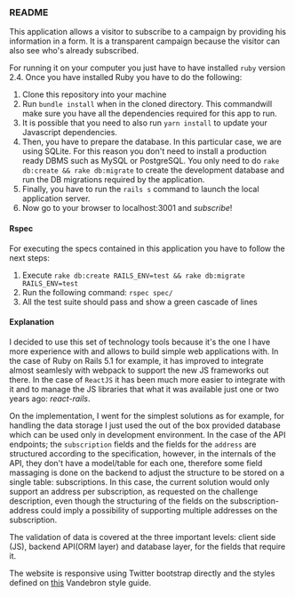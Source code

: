 ### README

This application allows a visitor to subscribe to a campaign by providing his information in a form. It is a transparent campaign because the visitor can also see who's already subscribed. 

For running it on your computer you just have to have installed `ruby` version 2.4. Once you have installed Ruby you have to do the following:

1. Clone this repository into your machine
2. Run `bundle install` when in the cloned directory. This commandwill make sure you have all the dependencies required for this app to run.
3. It is possible that you need to also run `yarn install` to update your Javascript dependencies.
4. Then, you have to prepare the database. In this particular case, we are using SQLite. For this reason you don't need to install a production ready DBMS such as MySQL or PostgreSQL. You only need to do `rake db:create && rake db:migrate` to create the development database and run the DB migrations required by the application. 
5. Finally, you have to run the `rails s` command to launch the local application server. 
6. Now go to your browser to localhost:3001 and *subscribe*!

#### Rspec

For executing the specs contained in this application you have to follow the next steps:

1. Execute `rake db:create RAILS_ENV=test && rake db:migrate RAILS_ENV=test`
2. Run the following command: `rspec spec/`
3. All the test suite should pass and show a green cascade of lines

#### Explanation

I decided to use this set of technology tools because it's the one I have more experience with and allows to build simple web applications with. In the case of Ruby on Rails 5.1 for example, it has improved to integrate almost seamlesly with webpack to support the new JS frameworks out there. In the case of `ReactJS` it has been much more easier to integrate with it and to manage the JS libraries that what it was available just one or two years ago: *react-rails*.

On the implementation, I went for the simplest solutions as for example, for handling the data storage I just used the out of the box provided database which can be used only in development environment. In the case of the API endpoints; the `subscription` fields and the fields for the `address` are structured according to the specification, however, in the internals of the API, they don't have a model/table for each one, therefore some field massaging is done on the backend to adjust the structure to be stored on a single table: subscriptions. In this case, the current solution would only support an address per subscription, as requested on the challenge description, even though the structuring of the fields on the subscription-address could imply a possibility of supporting multiple addresses on the subscription. 

The validation of data is covered at the three important levels: client side (JS), backend API(ORM layer) and database layer, for the fields that require it. 

The website is responsive using Twitter bootstrap directly and the styles defined on [this](https://vandebron.github.io/styleguide) Vandebron style guide. 

